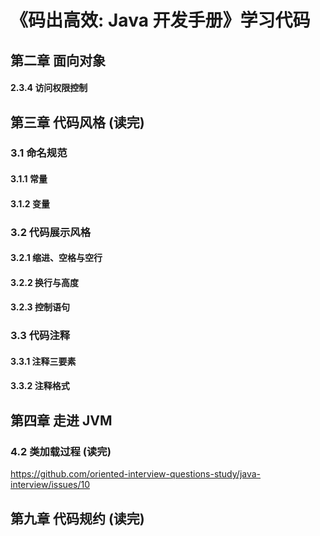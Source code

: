 # 《码出高效: Java 开发手册》学习代码

## 第二章 面向对象

#### 2.3.4 访问权限控制

## 第三章 代码风格 (读完)

### 3.1 命名规范

#### 3.1.1 常量

#### 3.1.2 变量

### 3.2 代码展示风格

#### 3.2.1 缩进、空格与空行

#### 3.2.2 换行与高度

#### 3.2.3 控制语句

### 3.3 代码注释

#### 3.3.1 注释三要素

#### 3.3.2 注释格式

## 第四章 走进 JVM

### 4.2 类加载过程 (读完)

https://github.com/oriented-interview-questions-study/java-interview/issues/10

## 第九章 代码规约 (读完)

